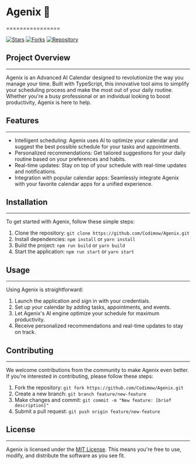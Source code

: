 # Agenix 📅
================

[![Stars](https://img.shields.io/github/stars/Codimow/Agenix)](https://github.com/Codimow/Agenix/stargazers)
[![Forks](https://img.shields.io/github/forks/Codimow/Agenix)](https://github.com/Codimow/Agenix/network/members)
[![Repository](https://img.shields.io/badge/Repository-https://github.com/Codimow/Agenix-blue)](https://github.com/Codimow/Agenix)

## Project Overview
---------------

Agenix is an Advanced AI Calendar designed to revolutionize the way you manage your time. Built with TypeScript, this innovative tool aims to simplify your scheduling process and make the most out of your daily routine. Whether you're a busy professional or an individual looking to boost productivity, Agenix is here to help.

## Features
----------

* Intelligent scheduling: Agenix uses AI to optimize your calendar and suggest the best possible schedule for your tasks and appointments.
* Personalized recommendations: Get tailored suggestions for your daily routine based on your preferences and habits.
* Real-time updates: Stay on top of your schedule with real-time updates and notifications.
* Integration with popular calendar apps: Seamlessly integrate Agenix with your favorite calendar apps for a unified experience.

## Installation
------------

To get started with Agenix, follow these simple steps:

1. Clone the repository: `git clone https://github.com/Codimow/Agenix.git`
2. Install dependencies: `npm install` or `yarn install`
3. Build the project: `npm run build` or `yarn build`
4. Start the application: `npm run start` or `yarn start`

## Usage
-----

Using Agenix is straightforward:

1. Launch the application and sign in with your credentials.
2. Set up your calendar by adding tasks, appointments, and events.
3. Let Agenix's AI engine optimize your schedule for maximum productivity.
4. Receive personalized recommendations and real-time updates to stay on track.

## Contributing
------------

We welcome contributions from the community to make Agenix even better. If you're interested in contributing, please follow these steps:

1. Fork the repository: `git fork https://github.com/Codimow/Agenix.git`
2. Create a new branch: `git branch feature/new-feature`
3. Make changes and commit: `git commit -m "New feature: [brief description]"`
4. Submit a pull request: `git push origin feature/new-feature`

## License
-------

Agenix is licensed under the [MIT License](https://opensource.org/licenses/MIT). This means you're free to use, modify, and distribute the software as you see fit.
